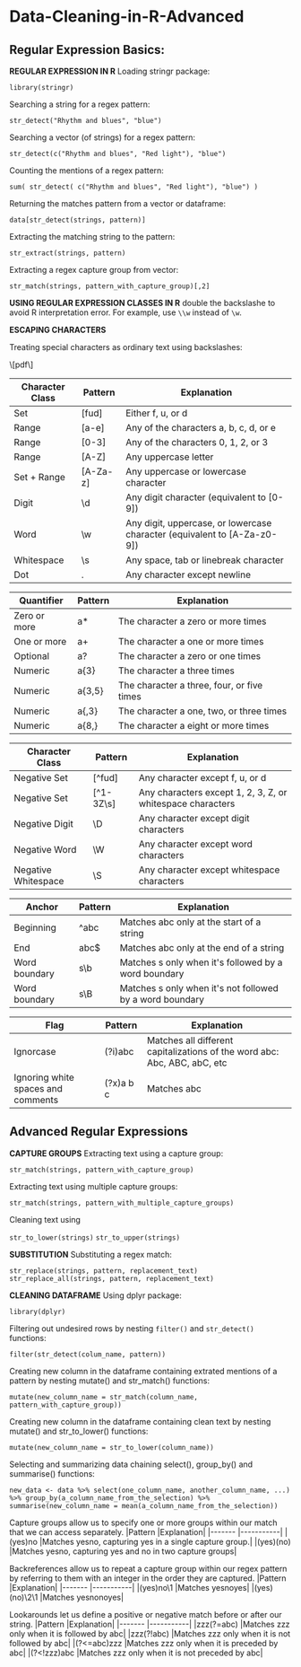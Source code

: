 # Data-Cleaning-in-R-Advanced

## Regular Expression Basics: 

**REGULAR EXPRESSION IN R**
Loading stringr package:

`library(stringr)`

Searching a string for a regex pattern:

`str_detect("Rhythm and blues", "blue")`

Searching a vector (of strings) for a regex pattern:

`str_detect(c("Rhythm and blues", "Red light"), "blue")`

Counting the mentions of a regex pattern:

`sum( str_detect( c("Rhythm and blues", "Red light"), "blue") )`

Returning the matches pattern from a vector or dataframe:

`data[str_detect(strings, pattern)]`

Extracting the matching string to the pattern:

`str_extract(strings, pattern)`

Extracting a regex capture group from vector:

`str_match(strings, pattern_with_capture_group)[,2]`

**USING REGULAR EXPRESSION CLASSES IN R**
double the backslashe to avoid R interpretation error. For example, use `\\w` instead of `\w`.

**ESCAPING CHARACTERS**

Treating special characters as ordinary text using backslashes:

\\[pdf\\]
  

| Character Class |    Pattern      |   Explanation   |
| --------------- |   ----------    |  -------------- | 
|Set	|[fud]	|Either f, u, or d|
|Range	|[a-e]	|Any of the characters a, b, c, d, or e|
|Range	|[0-3]	|Any of the characters 0, 1, 2, or 3|
|Range	|[A-Z]	|Any uppercase letter|
|Set + Range	|[A-Za-z]	|Any uppercase or lowercase character|
|Digit	|\d	|Any digit character (equivalent to [0-9])|
|Word	|\w	|Any digit, uppercase, or lowercase character (equivalent to [A-Za-z0-9])|
|Whitespace	|\s	|Any space, tab or linebreak character|
|Dot	|.	|Any character except newline|


| Quantifier	| Pattern	| Explanation  |
| ----------    | --------      | ------------ |
|Zero or more	|a*	|The character a zero or more times|
|One or more	|a+	|The character a one or more times|
|Optional	|a?	|The character a zero or one times|
|Numeric	|a{3}	|The character a three times|
|Numeric	|a{3,5}	|The character a three, four, or five times|
|Numeric	|a{,3}	|The character a one, two, or three times|
|Numeric	|a{8,}	|The character a eight or more times|


| Character Class	| Pattern	| Explanation  |
| ---------------       | --------      | ------------ |
|Negative Set	|[^fud]	|Any character except f, u, or d|
|Negative Set	|[^1-3Z\s]	|Any characters except 1, 2, 3, Z, or whitespace characters|
|Negative Digit	|\D	|Any character except digit characters|
|Negative Word	|\W	|Any character except word characters|
|Negative Whitespace	|\S	|Any character except whitespace characters|

|Anchor	|Pattern	|Explanation|
|------ |-------        |-----------|
|Beginning	|^abc	|Matches abc only at the start of a string|
|End	|abc$	|Matches abc only at the end of a string|
|Word boundary	|s\b	|Matches s only when it's followed by a word boundary|
|Word boundary	|s\B	|Matches s only when it's not followed by a word boundary|



|Flag	|Pattern	|Explanation|
|-----  |-------        |-----------|
|Ignorcase	|(?i)abc	|Matches all different capitalizations of the word abc: Abc, ABC, abC, etc|
|Ignoring white spaces and comments	|(?x)a b c	|Matches abc|

## Advanced Regular Expressions

**CAPTURE GROUPS**
Extracting text using a capture group:

`str_match(strings, pattern_with_capture_group)`

Extracting text using multiple capture groups:

`str_match(strings, pattern_with_multiple_capture_groups)`

Cleaning text using

`str_to_lower(strings)`
`str_to_upper(strings)`

**SUBSTITUTION**
Substituting a regex match:

`str_replace(strings, pattern, replacement_text)`
`str_replace_all(strings, pattern, replacement_text)`

**CLEANING DATAFRAME**
Using dplyr package:

`library(dplyr)`

Filtering out undesired rows by nesting `filter()` and `str_detect()` functions:

`filter(str_detect(colum_name, pattern))`

Creating new column in the dataframe containing extrated mentions of a pattern by nesting mutate() and str_match() functions:

`mutate(new_column_name = str_match(column_name, pattern_with_capture_group))`

Creating new column in the dataframe containing clean text by nesting mutate() and str_to_lower() functions:

`mutate(new_column_name = str_to_lower(column_name))`

Selecting and summarizing data chaining select(), group_by() and summarise() functions:

`new_data <- data %>%
    select(one_column_name, another_column_name, ...) %>%
    group_by(a_column_name_from_the_selection) %>%
    summarise(new_column_name = mean(a_column_name_from_the_selection))`


Capture groups allow us to specify one or more groups within our match that we can access separately. 
|Pattern	|Explanation|
|-------        |-----------|
|(yes)no	|Matches yesno, capturing yes in a single capture group.|
|(yes)(no)	|Matches yesno, capturing yes and no in two capture groups|

Backreferences allow us to repeat a capture group within our regex pattern by referring to them with an integer in the order they are captured. 
|Pattern	|Explanation|
|-------        |-----------|
|(yes)no\1	|Matches yesnoyes|
|(yes)(no)\2\1	|Matches yesnonoyes|


Lookarounds let us define a positive or negative match before or after our string. 
|Pattern	|Explanation|
|-------        |-----------|
|zzz(?=abc)	|Matches zzz only when it is followed by abc|
|zzz(?!abc)	|Matches zzz only when it is not followed by abc|
|(?<=abc)zzz	|Matches zzz only when it is preceded by abc|
|(?<!zzz)abc	|Matches zzz only when it is not preceded by abc|

